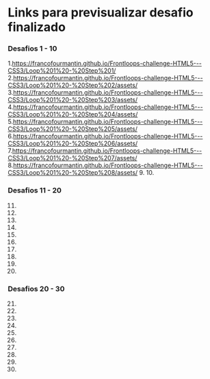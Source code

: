 # Links para previsualizar desafio finalizado

### Desafios 1  - 10 ###

1.https://francofourmantin.github.io/Frontloops-challenge-HTML5---CSS3/Loop%201%20-%20Step%201/
2.https://francofourmantin.github.io/Frontloops-challenge-HTML5---CSS3/Loop%201%20-%20Step%202/assets/
3.https://francofourmantin.github.io/Frontloops-challenge-HTML5---CSS3/Loop%201%20-%20Step%203/assets/
4.https://francofourmantin.github.io/Frontloops-challenge-HTML5---CSS3/Loop%201%20-%20Step%204/assets/
5.https://francofourmantin.github.io/Frontloops-challenge-HTML5---CSS3/Loop%201%20-%20Step%205/assets/
6.https://francofourmantin.github.io/Frontloops-challenge-HTML5---CSS3/Loop%201%20-%20Step%206/assets/
7.https://francofourmantin.github.io/Frontloops-challenge-HTML5---CSS3/Loop%201%20-%20Step%207/assets/
8.https://francofourmantin.github.io/Frontloops-challenge-HTML5---CSS3/Loop%201%20-%20Step%208/assets/
9.
10.

### Desafios 11 - 20 ###

11.
12.
13.
14.
15.
16.
17.
18.
19.
20.

### Desafios 20 - 30 ###

21.
22.
23.
24.
25.
26.
27.
28.
29.
30.
